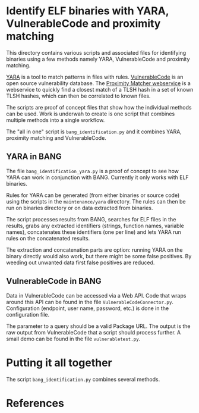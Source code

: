 # Identify ELF binaries with YARA, VulnerableCode and proximity matching

This directory contains various scripts and associated files for identifying
binaries using a few methods namely YARA, VulnerableCode and proximity
matching.

[YARA][yara] is a tool to match patterns in files with rules.
[VulnerableCode][vulnerablecode] is an open source vulnerability database. The
[Proximity Matcher webservice][proximity_matcher] is a webservice to quickly
find a closest match of a TLSH hash in a set of known TLSH hashes, which can
then be correlated to known files.

The scripts are proof of concept files that show how the individual methods
can be used. Work is underwah to create is one script that combines multiple
methods into a single workflow.

The "all in one" script is `bang_identification.py` and it combines YARA,
proximity matching and VulnerableCode.

## YARA in BANG

The file `bang_identification_yara.py` is a proof of concept to see how YARA
can work in conjunction with BANG. Currently it only works with ELF binaries.

Rules for YARA can be generated (from either binaries or source code) using
the scripts in the `maintenance/yara` directory. The rules can then be run
on binaries directory or on data extracted from binaries.

The script processes results from BANG, searches for ELF files in the results,
grabs any extracted identifiers (strings, function names, variable names),
concatenates these identifiers (one per line) and lets YARA run rules on the
concatenated results.

The extraction and concatenation parts are option: running YARA on the binary
directly would also work, but there might be some false positives. By weeding
out unwanted data first false positives are reduced.

## VulnerableCode in BANG

Data in VulnerableCode can be accessed via a Web API. Code that wraps around
this API can be found in the file `VulnerableCodeConnector.py`. Configuration
(endpoint, user name, password, etc.) is done in the configuration file.

The parameter to a query should be a valid Package URL. The output is the raw
output from VulnerableCode that a script should process further. A small demo
can be found in the file `vulnerabletest.py`.

# Putting it all together

The script `bang_identification.py` combines several methods.

# References

[yara]:https://virustotal.github.io/yara/
[vulnerablecode]:https://github.com/nexB/vulnerablecode
[proximity_matcher]:https://github.com/armijnhemel/proximity_matcher_webservice/
